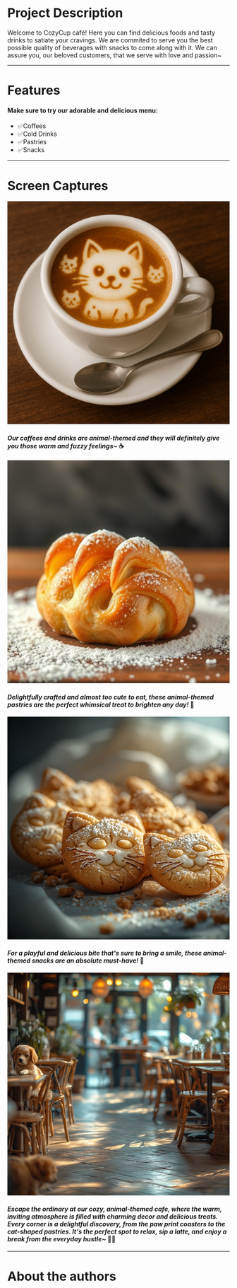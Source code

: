 # Project Description
Welcome to CozyCup café! Here you can find delicious foods and tasty drinks to satiate your cravings. We are commited to serve you the best possible quality of beverages with snacks to come along with it. We can assure you, our beloved customers, that we serve with love and passion~
___
# Features
#### Make sure to try our adorable and delicious menu:
* ✅Coffees  
* ✅Cold Drinks  
* ✅Pastries  
* ✅Snacks  
___
# Screen Captures
![Beverage](img/espurresso.png)  
#### *Our coffees and drinks are animal-themed and they will definitely give you those warm and fuzzy feelings~* ☕

![Pastries](img/bear_claw_pastry.jpg)
#### *Delightfully crafted and almost too cute to eat, these animal-themed pastries are the perfect whimsical treat to brighten any day!* 🥐

![Snacks](img/catnap_cookie.jpg)  
#### *For a playful and delicious bite that's sure to bring a smile, these animal-themed snacks are an absolute must-have!* 🍪

![TheCafé](img/cozy_cafe_with_pets.jpg)  
#### *Escape the ordinary at our cozy, animal-themed cafe, where the warm, inviting atmosphere is filled with charming decor and delicious treats. Every corner is a delightful discovery, from the paw print coasters to the cat-shaped pastries. It's the perfect spot to relax, sip a latte, and enjoy a break from the everyday hustle~* 🐶😺
___
# About the authors